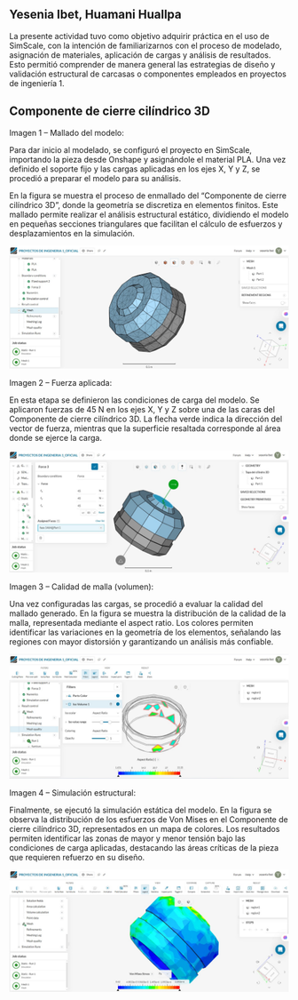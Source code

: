 ## Yesenia Ibet, Huamani Huallpa

La presente actividad tuvo como objetivo adquirir práctica en el uso de SimScale, con la intención de familiarizarnos con el proceso de modelado, asignación de materiales, aplicación de cargas y análisis de resultados. Esto permitió comprender de manera general las estrategias de diseño y validación estructural de carcasas o componentes empleados en proyectos de ingeniería 1.


## Componente de cierre cilíndrico 3D


 Imagen 1 – Mallado del modelo: 

Para dar inicio al modelado, se configuró el proyecto en SimScale, importando la pieza desde Onshape y asignándole el material PLA. Una vez definido el soporte fijo y las cargas aplicadas en los ejes X, Y y Z, se procedió a preparar el modelo para su análisis.

En la figura se muestra el proceso de enmallado del “Componente de cierre cilíndrico 3D”, donde la geometría se discretiza en elementos finitos. Este mallado permite realizar el análisis estructural estático, dividiendo el modelo en pequeñas secciones triangulares que facilitan el cálculo de esfuerzos y desplazamientos en la simulación.

![Yesenial](/Imagenes/Ibet3.png) 



Imagen 2 – Fuerza aplicada:

En esta etapa se definieron las condiciones de carga del modelo. Se aplicaron fuerzas de 45 N en los ejes X, Y y Z sobre una de las caras del Componente de cierre cilíndrico 3D. La flecha verde indica la dirección del vector de fuerza, mientras que la superficie resaltada corresponde al área donde se ejerce la carga.

![Yesenial](/Imagenes/Ibet2.png)



Imagen 3 – Calidad de malla (volumen):


Una vez configuradas las cargas, se procedió a evaluar la calidad del mallado generado. En la figura se muestra la distribución de la calidad de la malla, representada mediante el aspect ratio. Los colores permiten identificar las variaciones en la geometría de los elementos, señalando las regiones con mayor distorsión y garantizando un análisis más confiable.

![Yesenial](/Imagenes/Ibet1.png)



 Imagen 4 – Simulación estructural:
 
Finalmente, se ejecutó la simulación estática del modelo. En la figura se observa la distribución de los esfuerzos de Von Mises en el Componente de cierre cilíndrico 3D, representados en un mapa de colores. Los resultados permiten identificar las zonas de mayor y menor tensión bajo las condiciones de carga aplicadas, destacando las áreas críticas de la pieza que requieren refuerzo en su diseño.

![Yesenial](/Imagenes/Ibet4.png) 

